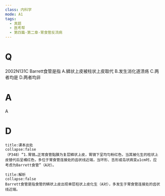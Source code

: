 ```yaml
---
class: 内科学
mode: A1
tags:
  - 真题
  - 医考帮
  - 第四篇-第二章-胃食管反流病
---
```


# Q
2002N131C Barrett食管是指
A.鳞状上皮被柱状上皮取代
B.发生消化道溃疡
C.两者均是
D.两者均非

# A
A
# D
```ad-note
title:课本出处
collapse:false
（P348）“1.胃镜…正常食管黏膜为复层鳞状上皮，胃镜下呈均匀粉红色，当其被化生的柱状上皮替代后呈橘红色，多位于胃食管连接处的齿状线近端，当环形、舌形或岛状病变≥1cm时，应考虑为Barrett食管”（A对）。
```

```ad-summary
title:解析
collapse:false
Barrett食管是指食管的鳞状上皮出现单层柱状上皮化生（A对），多发生于胃食管连接处的齿状线近端。
```

